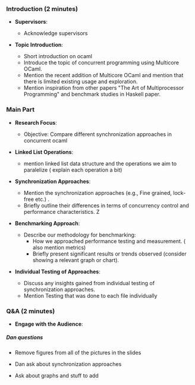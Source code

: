### Introduction (2 minutes)

- **Supervisors**:

  - Acknowledge supervisors

- **Topic Introduction**:
  - Short introduction on ocaml
  - Introduce the topic of concurrent programming using Multicore OCaml.
  - Mention the recent addition of Multicore OCaml and mention that there is limited existing usage and exploration.
  - Mention inspiration from other papers "The Art of Multiprocessor Programming" and benchmark studies in Haskell paper.

### Main Part

- **Research Focus**:

  - Objective: Compare different synchronization approaches in concurrent ocaml

- **Linked List Operations**:

  - mention linked list data structure and the operations we aim to paralelize ( explain each operation a bit)

- **Synchronization Approaches**:

  - Mention the synchronization approaches (e.g., Fine grained, lock-free etc.) .
  - Briefly outline their differences in terms of concurrency control and performance characteristics.
    Z

- **Benchmarking Approach**:

  - Describe our methodology for benchmarking:
    - How we approached performance testing and measurement. ( also mention metrics)
    - Briefly present significant results or trends observed (consider showing a relevant graph or chart).

- **Individual Testing of Approaches**:
  - Discuss any insights gained from individual testing of synchronization approaches.
  - Mention Testing that was done to each file individually

### Q&A (2 minutes)

- **Engage with the Audience**:

##### Dan questions

- Remove figures from all of the pictures in the slides
- Dan ask about synchronization approaches

- Ask about graphs and stuff to add
